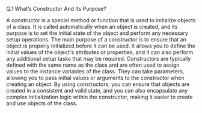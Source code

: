 
Q.1 What’s Constructor And Its Purpose?

A constructor is a special method or function that is used to initialize objects of a class. It is called automatically when an object is created, and its purpose is to set the initial state of the object and perform any necessary setup operations. The main purpose of a constructor is to ensure that an object is properly initialized before it can be used. It allows you to define the initial values of the object's attributes or properties, and it can also perform any additional setup tasks that may be required. Constructors are typically defined with the same name as the class and are often used to assign values to the instance variables of the class. They can take parameters, allowing you to pass initial values or arguments to the constructor when creating an object. By using constructors, you can ensure that objects are created in a consistent and valid state, and you can also encapsulate any complex initialization logic within the constructor, making it easier to create and use objects of the class.
